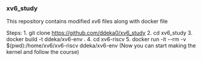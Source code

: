 ### xv6_study
This repository contains modified xv6 files along with docker file

Steps:
	1. git clone https://github.com/ddeka0/xv6_study
	2. cd xv6_study
	3. docker build -t ddeka/xv6-env .
	4. cd xv6-riscv
	5. docker run -it --rm -v $(pwd):/home/xv6/xv6-riscv ddeka/xv6-env
	(Now you can start making the kernel and follow the course)

